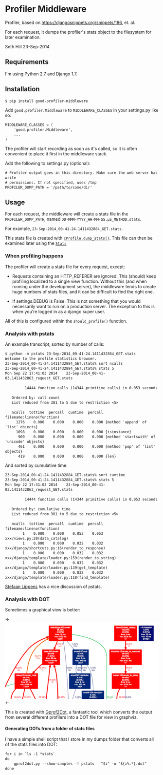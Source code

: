 # Profiler Middleware

Profiler, based on https://djangosnippets.org/snippets/186, et. al. 

For each request, it dumps the profiler's stats object to the filesystem for later examination. 


Seth Hill 23-Sep-2014


## Requirements

I'm using Python 2.7 and Django 1.7. 

## Installation

    $ pip install good-profiler-middleware

Add `good.profiler.Middleware` to `MIDDLEWARE_CLASSES` in your settings.py like so:

    MIDDLEWARE_CLASSES = (
        'good.profiler.Middleware',
        ...
    )

The profiler will start recording as soon as it's called, so it is often convenient to place it first in the middleware stack. 

Add the following to settings.py (optional):

    # Profiler output goes in this directory. Make sure the web server has write 
    # permissions. If not specified, uses /tmp
    PROFILER_DUMP_PATH = '/path/to/some/dir'

## Usage

For each request, the middleware will create a stats file in the `PROFILER_DUMP_PATH`, named `DD-MMM-YYYY_HH-MM-SS.µS_METHOD.stats`. 

For example, `23-Sep-2014_00-41-24.1411432884_GET.stats`.

This stats file is created with [`cProfile.dump_stats()`](https://docs.python.org/2/library/profile.html#profile.Profile.dump_stats). This file can then be examined later using the [`Stats`](https://docs.python.org/2/library/profile.html#the-stats-class) 

### When profiling happens

The profiler will create a stats file for every request, except: 

* Requests containing an HTTP_REFERER are ignored. This (should) keep profiling localized to a single view function. Without this (and when running under the development server), the middleware tends to create huge numbers of stats files, and it can be difficult to find the right one. 

* If settings.DEBUG is False. This is not something that you would necessarily want to run on a production server. The exception to this is when you're logged in as a django super user. 

All of this is configured within the `should_profile()` function. 



### Analysis with pstats

An example transcript, sorted by number of calls:

    $ python -m pstats 23-Sep-2014_00-41-24.1411432884_GET.stats
    Welcome to the profile statistics browser.
	23-Sep-2014_00-41-24.1411432884_GET.stats% sort ncalls
	23-Sep-2014_00-41-24.1411432884_GET.stats% stats 5
    Mon Sep 22 17:41:03 2014    23-Sep-2014_00-41-03.1411432863_request_GET.stats

             14444 function calls (14344 primitive calls) in 0.053 seconds

       Ordered by: call count
       List reduced from 381 to 5 due to restriction <5>

       ncalls  tottime  percall  cumtime  percall filename:lineno(function)
         1276    0.000    0.000    0.000    0.000 {method 'append' of 'list' objects}
         1098    0.000    0.000    0.000    0.000 {isinstance}
          900    0.000    0.000    0.000    0.000 {method 'startswith' of 'unicode' objects}
          461    0.000    0.000    0.000    0.000 {method 'pop' of 'list' objects}
          419    0.000    0.000    0.000    0.000 {len}

And sorted by cumulative time: 

	23-Sep-2014_00-41-24.1411432884_GET.stats% sort cumtime
	23-Sep-2014_00-41-24.1411432884_GET.stats% stats 5
	Mon Sep 22 17:41:03 2014    23-Sep-2014_00-41-03.1411432863_request_GET.stats
	
	         14444 function calls (14344 primitive calls) in 0.053 seconds
	
	   Ordered by: cumulative time
	   List reduced from 381 to 5 due to restriction <5>
	
	   ncalls  tottime  percall  cumtime  percall filename:lineno(function)
	        1    0.000    0.000    0.053    0.053 xxx/views.py:20(data_catalog)
	        1    0.000    0.000    0.032    0.032 xxx/django/shortcuts.py:16(render_to_response)
	        1    0.000    0.000    0.032    0.032 xxx/django/template/loader.py:159(render_to_string)
	        1    0.000    0.000    0.032    0.032 xxx/django/template/loader.py:139(get_template)
	        1    0.000    0.000    0.032    0.032 xxx/django/template/loader.py:118(find_template)
	        
[Stefaan Lippens](http://stefaanlippens.net/python_profiling_with_pstats_interactive_mode) has a nice discussion of pstats. 
	        

### Analysis with DOT

Sometimes a graphical view is better:

-> ![gprof2dot.png](gprof2dot.png) <-

This is created with [Gprof2Dot](https://code.google.com/p/jrfonseca/wiki/Gprof2Dot), a fantastic tool which converts the output from several different profilers into a DOT file for view in graphviz. 

#### Generating DOTs from a folder of stats files

I have a simple shell script that I store in my dumps folder that converts all of the stats files into DOT: 

	for i in `ls -1 *stats`
	do
		gprof2dot.py --show-samples -f pstats   "$i" -o "${i%.*}.dot"
	done


